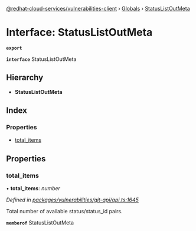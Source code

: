 [@redhat-cloud-services/vulnerabilities-client](../README.md) › [Globals](../globals.md) › [StatusListOutMeta](statuslistoutmeta.md)

# Interface: StatusListOutMeta

**`export`** 

**`interface`** StatusListOutMeta

## Hierarchy

* **StatusListOutMeta**

## Index

### Properties

* [total_items](statuslistoutmeta.md#total_items)

## Properties

###  total_items

• **total_items**: *number*

*Defined in [packages/vulnerabilities/git-api/api.ts:1645](https://github.com/RedHatInsights/javascript-clients/blob/master/packages/vulnerabilities/git-api/api.ts#L1645)*

Total number of available status/status_id pairs.

**`memberof`** StatusListOutMeta
